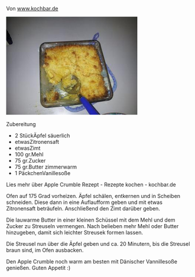 Von www.kochbar.de

![](../_bilder/AppleCrumble.png)

Zubereitung 

- 2 StückÄpfel säuerlich 
- etwasZitronensaft 
- etwasZimt
- 100 gr.Mehl
- 75 gr.Zucker
- 75 gr.Butter zimmerwarm
- 1 PäckchenVanillesoße

Lies mehr über Apple Crumble Rezept - Rezepte kochen - kochbar.de 

Ofen auf 175 Grad vorheizen. Äpfel schälen, entkernen und in Scheiben schneiden. Diese dann in eine Auflaufform geben und mit etwas Zitronensaft beträufeln. Anschließend den Zimt darüber geben.  

Die lauwarme Butter in einer kleinen Schüssel mit dem Mehl und dem Zucker zu Streuseln vermengen. Nach belieben mehr Mehl oder Butter hinzugeben, damit sich leichter Streusek formen lassen. 

Die Streusel nun über die Äpfel geben und ca. 20 Minutern, bis die Streusel braun sind, im Ofen ausbacken.   

 Den Apple Crumble noch warm am besten mit Dänischer Vannillesoße genießen. Guten Appetit :)